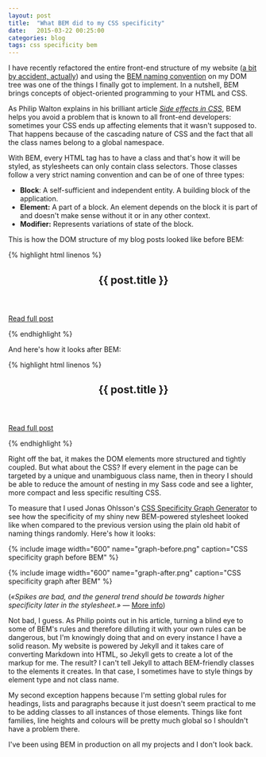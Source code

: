 ```yaml
---
layout: post
title:  "What BEM did to my CSS specificity"
date:   2015-03-22 00:25:00
categories: blog
tags: css specificity bem
---
```

I have recently refactored the entire front-end structure of my website ([a bit by accident, actually](https://twitter.com/eduardoboucas/status/573609357914603520)) and using the [BEM naming convention](http://csswizardry.com/2013/01/mindbemding-getting-your-head-round-bem-syntax/) on my DOM tree was one of the things I finally got to implement.<!--more-->
In a nutshell, BEM brings concepts of object-oriented programming to your HTML and CSS. 

As Philip Walton explains in his brilliant article *[Side effects in CSS](http://philipwalton.com/articles/side-effects-in-css/)*, BEM helps you avoid a problem that is known to all front-end developers: sometimes your CSS ends up affecting elements that it wasn't supposed to. That happens because of the cascading nature of CSS and the fact that all the class names belong to a global namespace.

With BEM, every HTML tag has to have a class and that's how it will be styled, as stylesheets can only contain class selectors. Those classes follow a very strict naming convention and can be of one of three types:

- **Block**: A self-sufficient and independent entity. A building block of the application.
- **Element:** A part of a block. An element depends on the block it is part of and doesn't make sense without it or in any other context.
- **Modifier:** Represents variations of state of the block.

This is how the DOM structure of my blog posts looked like before BEM:

{% highlight html linenos %}
<article class="post">
	<header>
		<h1>{{ post.title }}</h1>
		<p class="post-meta"><!-- (...) --></p>
	</header>
	<div class="excerpt">
		<p><a href="{{ post.link }}">Read full post</a></p>
	</div>
</article>
{% endhighlight %}

And here's how it looks after BEM:

{% highlight html linenos %}
<article class="post">
	<header class="post__header">
		<h1 class="post__title">{{ post.title }}</h1>
		<p class="post__meta"><!-- (...) --></p>
	</header>
	<div class="post__excerpt">
		<p><a href="{{ post.link }}">Read full post</a></p>
	</div>
</article>
{% endhighlight %}

Right off the bat, it makes the DOM elements more structured and tightly coupled. But what about the CSS? If every element in the page can be targeted by a unique and unambiguous class name, then in theory I should be able to reduce the amount of nesting in my Sass code and see a lighter, more compact and less specific resulting CSS.

To measure that I used Jonas Ohlsson's [CSS Specificity Graph Generator](http://jonassebastianohlsson.com/specificity-graph/) to see how the specificity of my shiny new BEM-powered stylesheet looked like when compared to the previous version using the plain old habit of naming things randomly. Here's how it looks:

{% include image width="600" name="graph-before.png" caption="CSS specificity graph before BEM" %}

{% include image width="600" name="graph-after.png" caption="CSS specificity graph after BEM" %}

(*«Spikes are bad, and the general trend should be towards higher specificity later in the stylesheet.»* — [More info](http://csswizardry.com/2014/10/the-specificity-graph/))

Not bad, I guess. As Philip points out in his article, turning a blind eye to some of BEM's rules and therefore dilluting it with your own rules can be dangerous, but I'm knowingly doing that and on every instance I have a solid reason. My website is powered by Jekyll and it takes care of converting Markdown into HTML, so Jekyll gets to create a lot of the markup for me. The result? I can't tell Jekyll to attach BEM-friendly classes to the elements it creates. In that case, I sometimes have to style things by element type and not class name.

My second exception happens because I'm setting global rules for headings, lists and paragraphs because it just doesn't seem practical to me to be adding classes to all instances of those elements. Things like font families, line heights and colours will be pretty much global so I shouldn't have a problem there.

I've been using BEM in production on all my projects and I don't look back.<!--tomb-->